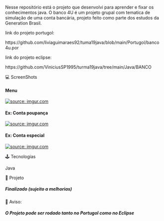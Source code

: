 Nesse repositório está o projeto que desenvolvi para aprender e fixar os conhecimentos java. O banco 4U é um projeto grupal com tematica de simulação de uma conta bancária, projeto feito como parte dos estudos da Generation Brasil.

link do projeto portugol:
<p>
https://github.com/liviaguimaraes92/tuma19java/blob/main/Portugol/banco4u.por
<p>
link do projeto eclipse:
<p>
https://github.com/ViniciusSP1995/turma19java/tree/main/Java/BANCO

 💻 ScreenShots

<h4>Menu</h4>

<a href="https://imgur.com/b6Qn0mt"><img src="https://i.imgur.com/b6Qn0mt.png" title="source: imgur.com" /></a>
<p>
<p>

<h4>Ex: Conta poupança</h4>

<a href="https://imgur.com/9HbtVeA"><img src="https://i.imgur.com/9HbtVeA.png" title="source: imgur.com" /></a>
<p>
<p>
  
<h4>Ex: Conta especial</h4>

<a href="https://imgur.com/sHNetDd"><img src="https://i.imgur.com/sHNetDd.png" title="source: imgur.com" /></a>
<p>
  
🕹 Tecnologias
  
Java 
  
🎨 Projeto
  
<h5>Finalizado (sujeito a melhorias)</h5>

📩 Aviso:
  
<h5>O Projeto pode ser rodado tanto no Portugol como no Eclipse</h5>
